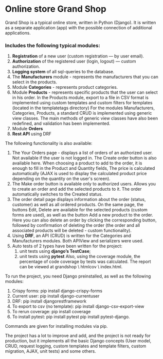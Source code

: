 # Online store Grand Shop
Grand Shop is a typical online store, written in Python (Django). It is written as a separate application (app) with the possible connection of additional applications.
### Includes the following typical modules:
1. **Registration** of a new user (custom registration — by user email).
2. **Authorization** of the registered user (login, logout) — custom authorization.
3. **Logging system** of all sql-queries to the database.
4. The **Manufacturers** module - represents the manufacturers that you can select in the products.
5. Module **Categories** - represents product categories.
6. Module **Products** - represents specific products that the user can select in his order.
In the Products module, export to a file in CSV format is implemented using custom templates and custom filters for templates (located in the templatetags directory)
For the modules Manufacturers, Categories, Products, a standard CRUD is implemented using generic view classes. The main methods of generic view classes have also been redefined, and validation has been implemented.
7. Module **Orders**
8. **Rest API** using DRF

The following functionality is also available:
1. The Your Orders page - displays a list of orders of an authorized user. Not available if the user is not logged in. The Create order button is also available here. When choosing a product to add to the order, it is enough to fill in the Product and Quantity fields, The price is calculated automatically (AJAX is used to display the calculated product price depending on the quantity on the user's screen).
2. The Make order button is available only to authorized users. Allows you to create an order and add the selected products to it. The order automatically switches to the Created status.
3. The order detail page displays information about the order (status, customer) as well as all ordered products. On the same page, the buttons Edit, Delete are available for the selected products (custom forms are used), as well as the button Add a new product to the order. Here you can also delete an order by clicking the corresponding button, followed by confirmation of deleting the order (the order and all associated products will be deleted - custom functionality).
4. Using **DRF**, an API (CRUD) is written for the Categories and Manufacturers modules. Both APIView and serializers were used.
5. Auto tests of 2 types have been written for the project:
   1. unit tests using **django’s TestCase**;
   2. unit tests using **pytest**
Also, using the coverage module, the percentage of code coverage by tests was calculated. The report can be viewed at grandshop \ htmlcov \ index.html.

To run the project, you need Django preinstalled, as well as the following modules:
1. Crispy forms: pip install django-crispy-forms
2. Current user: pip install django-currentuser
3. DRF: pip install djangorestframework
4. To export to csv (no template): pip install django-csv-export-view
5. To rerun coverage: pip install coverage
6. To install pytest: pip install pytest
                      pip install pytest-django.
                      
Commands are given for installing modules via pip.

The project has a lot to improve and add, and the project is not ready for production, but it implements all the basic Django concepts (User model, CRUD, request logging, custom templates and template filters, custom migration, AJAX, unit tests) and some others.
